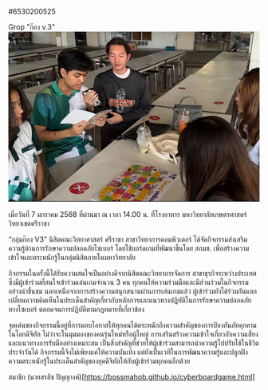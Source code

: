#6530200525

Grop "ก๊อง v.3"
![boardgame](file/1fff0351-48b6-497d-9a01-b91b851ae2b2.jpg)

เมื่อวันที่ 7 มกราคม 2568 ที่ผ่านมา ณ เวลา 14.00 น. ที่โรงอาหาร มหาวิทยาลัยเกษตรศาสตร์ วิทยาเขตศรีราชา

“กลุ่มก๊อง V3” นิสิตคณะวิทยาศาสตร์ ศรีราชา สาขาวิทยาการคอมพิวเตอร์ ได้จัดกิจกรรมส่งเสริมความรู้ด้านการรักษาความปลอดภัยไซเบอร์ โดยใช้บอร์ดเกมที่พัฒนาขึ้นโดย สกมช. เพื่อสร้างความเข้าใจและตระหนักรู้ในกลุ่มนิสิตภายในมหาวิทยาลัย

กิจกรรมในครั้งนี้ได้รับความสนใจเป็นอย่างดีจากนิสิตคณะวิทยาการจัดการ สาขาธุรกิจระหว่างประเทศ ซึ่งมีผู้เข้าร่วมที่สนใจเข้าร่วมเล่นเกมจำนวน 3 คน ทุกคนให้ความร่วมมือและมีส่วนร่วมในกิจกรรมอย่างน่าชื่นชม นอกเหนือจากการสร้างความสนุกสนานผ่านการเล่นเกมแล้ว ผู้เข้าร่วมยังได้ร่วมกันแลกเปลี่ยนความคิดเห็นในประเด็นสำคัญเกี่ยวกับหลักการและแนวทางปฏิบัติในการรักษาความปลอดภัยทางไซเบอร์ ตลอดจนการปฏิบัติตามกฎหมายที่เกี่ยวข้อง

จุดเด่นของกิจกรรมนี้อยู่ที่การมอบโอกาสให้ทุกคนได้ตระหนักถึงความสำคัญของการป้องกันภัยคุกคามในโลกดิจิทัล ไม่ว่าจะในมุมมองของคนรุ่นใหม่หรือผู้ใหญ่ การเสริมสร้างความเข้าใจเกี่ยวกับความเสี่ยงและแนวทางการรับมืออย่างเหมาะสม เป็นสิ่งสำคัญที่ช่วยให้ผู้เข้าร่วมสามารถนำความรู้ไปปรับใช้ในชีวิตประจำวันได้ กิจกรรมนี้จึงไม่เพียงแค่ให้ความบันเทิง แต่ยังเป็นเวทีในการพัฒนาความรู้และปลูกฝังความตระหนักรู้ในประเด็นสำคัญของยุคดิจิทัลให้กับผู้เข้าร่วมทุกคนอีกด้วย

สมาชิก (นายสรสิช ปัญญางค์)[https://bossmahob.github.io/cyberboardgame.html]
